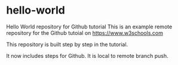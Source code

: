 # hello-world
Hello World repository for Github tutorial
This is an example remote repository for the Github tutoial on https://www.w3schools.com

This repository is built step by step in the tutorial.

It now includes steps for Github.
It is local to remote branch push.